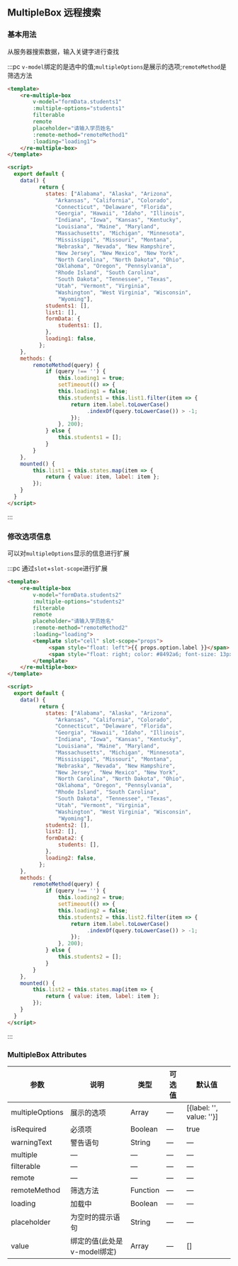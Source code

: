 <script>
  import ReMultipleBox from 'package/multiple_box_component/src/main.vue'
  
  export default {
    data() {
          return {
            states: ["Alabama", "Alaska", "Arizona",
               "Arkansas", "California", "Colorado",
               "Connecticut", "Delaware", "Florida",
               "Georgia", "Hawaii", "Idaho", "Illinois",
               "Indiana", "Iowa", "Kansas", "Kentucky",
               "Louisiana", "Maine", "Maryland",
               "Massachusetts", "Michigan", "Minnesota",
               "Mississippi", "Missouri", "Montana",
               "Nebraska", "Nevada", "New Hampshire",
               "New Jersey", "New Mexico", "New York",
               "North Carolina", "North Dakota", "Ohio",
               "Oklahoma", "Oregon", "Pennsylvania",
               "Rhode Island", "South Carolina",
               "South Dakota", "Tennessee", "Texas",
               "Utah", "Vermont", "Virginia",
               "Washington", "West Virginia", "Wisconsin",
                "Wyoming"],
            students: [],
            list: [],
            students2: [],
            list2: [],
            formData: {
                students1: [],
                students2: [],
            },
            loading1: false,
            loading2: false,
          };
    },
    methods: {
        remoteMethod1(query) {
            if (query !== '') {
                this.loading1 = true;
                setTimeout(() => {
                this.loading1 = false;
                this.students1 = this.list1.filter(item => {
                    return item.label.toLowerCase()
                         .indexOf(query.toLowerCase()) > -1;
                    });
                }, 200);
            } else {
                this.students1 = [];
            }
        },
        remoteMethod2(query) {
            if (query !== '') {
                this.loading2 = true;
                setTimeout(() => {
                this.loading2 = false;
                this.students2 = this.list2.filter(item => {
                    return item.label.toLowerCase()
                         .indexOf(query.toLowerCase()) > -1;
                    });
                }, 200);
            } else {
                this.students2 = [];
            }
        }
    },
    mounted() {
        this.list1 = this.states.map(item => {
            return { value: item, label: item };
        });
        this.list2 = this.states.map(item => {
            return { value: item, label: item };
        });
    },
    components: {
        ReMultipleBox,
    }
  }
</script>

## MultipleBox 远程搜索

### 基本用法

从服务器搜索数据，输入关键字进行查找

:::pc `v-model`绑定的是选中的值;`multipleOptions`是展示的选项;`remoteMethod`是筛选方法
```html
<template>
    <re-multiple-box
        v-model="formData.students1"
        :multiple-options="students1"
        filterable
        remote
        placeholder="请输入学员姓名"
        :remote-method="remoteMethod1"
        :loading="loading1">
    </re-multiple-box>
</template>

<script>
  export default {
    data() {
          return {
            states: ["Alabama", "Alaska", "Arizona",
               "Arkansas", "California", "Colorado",
               "Connecticut", "Delaware", "Florida",
               "Georgia", "Hawaii", "Idaho", "Illinois",
               "Indiana", "Iowa", "Kansas", "Kentucky",
               "Louisiana", "Maine", "Maryland",
               "Massachusetts", "Michigan", "Minnesota",
               "Mississippi", "Missouri", "Montana",
               "Nebraska", "Nevada", "New Hampshire",
               "New Jersey", "New Mexico", "New York",
               "North Carolina", "North Dakota", "Ohio",
               "Oklahoma", "Oregon", "Pennsylvania",
               "Rhode Island", "South Carolina",
               "South Dakota", "Tennessee", "Texas",
               "Utah", "Vermont", "Virginia",
               "Washington", "West Virginia", "Wisconsin",
                "Wyoming"],
            students1: [],
            list1: [],
            formData: {
                students1: [],
            },
            loading1: false,
          };
    },
    methods: {
        remoteMethod(query) {
            if (query !== '') {
                this.loading1 = true;
                setTimeout(() => {
                this.loading1 = false;
                this.students1 = this.list1.filter(item => {
                    return item.label.toLowerCase()
                         .indexOf(query.toLowerCase()) > -1;
                    });
                }, 200);
            } else {
                this.students1 = [];
            }
        }
    },
    mounted() {
        this.list1 = this.states.map(item => {
            return { value: item, label: item };
        });
    }
  }
</script>
```
:::


### 修改选项信息

可以对`multipleOptions`显示的信息进行扩展

:::pc 通过`slot`+`slot-scope`进行扩展
```html
<template>
    <re-multiple-box
        v-model="formData.students2"
        :multiple-options="students2"
        filterable
        remote
        placeholder="请输入学员姓名"
        :remote-method="remoteMethod2"
        :loading="loading">
        <template slot="cell" slot-scope="props">
             <span style="float: left">{{ props.option.label }}</span>
             <span style="float: right; color: #8492a6; font-size: 13px">右侧信息</span>
        </template>
    </re-multiple-box>
</template>

<script>
  export default {
    data() {
          return {
            states: ["Alabama", "Alaska", "Arizona",
               "Arkansas", "California", "Colorado",
               "Connecticut", "Delaware", "Florida",
               "Georgia", "Hawaii", "Idaho", "Illinois",
               "Indiana", "Iowa", "Kansas", "Kentucky",
               "Louisiana", "Maine", "Maryland",
               "Massachusetts", "Michigan", "Minnesota",
               "Mississippi", "Missouri", "Montana",
               "Nebraska", "Nevada", "New Hampshire",
               "New Jersey", "New Mexico", "New York",
               "North Carolina", "North Dakota", "Ohio",
               "Oklahoma", "Oregon", "Pennsylvania",
               "Rhode Island", "South Carolina",
               "South Dakota", "Tennessee", "Texas",
               "Utah", "Vermont", "Virginia",
               "Washington", "West Virginia", "Wisconsin",
                "Wyoming"],
            students2: [],
            list2: [],
            formData2: {
                students: [],
            },
            loading2: false,
          };
    },
    methods: {
        remoteMethod(query) {
            if (query !== '') {
                this.loading2 = true;
                setTimeout(() => {
                this.loading2 = false;
                this.students2 = this.list2.filter(item => {
                    return item.label.toLowerCase()
                         .indexOf(query.toLowerCase()) > -1;
                    });
                }, 200);
            } else {
                this.students2 = [];
            }
        }
    },
    mounted() {
        this.list2 = this.states.map(item => {
            return { value: item, label: item };
        });
    }
  }
</script>
```
:::

### MultipleBox Attributes

| 参数          | 说明            | 类型            | 可选值                 | 默认值   |
|------------- |---------------- |---------------- |---------------------- |-------- |
| multipleOptions | 展示的选项 | Array | — | [{label: '', value: ''}] |
| isRequired | 必须项 | Boolean | — | true |
| warningText | 警告语句 | String | — | — |
| multiple | — | — | — | — |
| filterable | — | — | — | — |
| remote | — | — | — | — |
| remoteMethod | 筛选方法 | Function | — | — |
| loading | 加载中 | Boolean | — | — |
| placeholder | 为空时的提示语句 | String | — | — |
| value | 绑定的值(此处是v-model绑定) | Array | — | [] |

